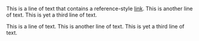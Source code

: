 This is a line of text that contains a reference-style [link][1].
This is another line of text.
This is yet a third line of text.

[1]: http://www.example.com
    "This is a title"
This is a line of text.
This is another line of text.
This is yet a third line of text.
